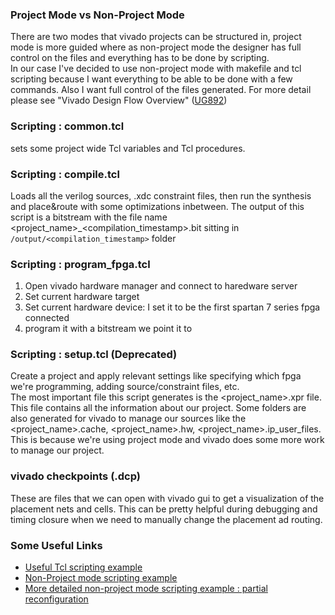 ### Project Mode vs Non-Project Mode
There are two modes that vivado projects can be structured in, project mode is more guided where as non-project mode the designer has full control on the files and everything has to be done by scripting. <br />
In our case I've decided to use non-project mode with makefile and tcl scripting because I want everything to be able to be done with a few commands. Also I want full control of the files generated.
For more detail please see "Vivado Design Flow Overview" ([UG892](https://docs.amd.com/r/en-US/ug892-vivado-design-flows-overview))

### Scripting : common.tcl
sets some project wide Tcl variables and Tcl procedures.

### Scripting : compile.tcl
Loads all the verilog sources, .xdc constraint files, then run the synthesis and place&route with some optimizations inbetween. The output of this script is a bitstream with the file name <project_name>_<compilation_timestamp>.bit sitting in `/output/<compilation_timestamp>` folder

### Scripting : program_fpga.tcl
1. Open vivado hardware manager and connect to haredware server
2. Set current hardware target
3. Set current hardware device: I set it to be the first spartan 7 series fpga connected
4. program it with a bitstream we point it to

### Scripting : setup.tcl (Deprecated)
Create a project and apply relevant settings like specifying which fpga we're programming, adding source/constraint files, etc. <br /> 
The most important file this script generates is the <project_name>.xpr file. This file contains all the information about our project. Some folders are also generated for vivado to manage our sources like the <project_name>.cache, <project_name>.hw, <project_name>.ip_user_files. This is because we're using project mode and vivado does some more work to manage our project.

### vivado checkpoints (.dcp)
These are files that we can open with vivado gui to get a visualization of the placement nets and cells. This can be pretty helpful during debugging and timing closure when we need to manually change the placement ad routing.

### Some Useful Links
- [Useful Tcl scripting example](https://github.com/hdlguy/vivado_tcl/tree/master)
- [Non-Project mode scripting example](https://github.com/kdurant/vivado_non_project_example/tree/master)
- [More detailed non-project mode scripting example : partial reconfiguration](https://github.com/lastweek/fpga_pr_scripts)